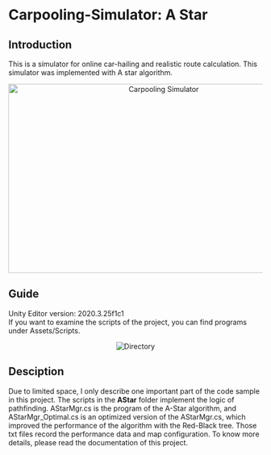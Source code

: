 # Carpooling-Simulator: A Star

## Introduction  
This is a simulator for online car-hailing and realistic route calculation. This simulator was implemented with A star algorithm.

<div align=center><img src="https://user-images.githubusercontent.com/61057370/200104258-17a3d247-0574-4732-adce-da43bb430abb.png" width="600" height="375" alt="Carpooling Simulator"/></div>

## Guide
Unity Editor version: 2020.3.25f1c1  
If you want to examine the scripts of the project, you can find programs under Assets/Scripts.
<div align=center><img src="https://user-images.githubusercontent.com/61057370/210172700-45b43bbc-e99b-4dfe-b3f9-fc20acbc251e.png" alt="Directory"/></div>

## Desciption
Due to limited space, I only describe one important part of the code sample in this project. The scripts in the **AStar** folder implement the logic of pathfinding. AStarMgr.cs is the program of the A-Star algorithm, and AStarMgr_Optimal.cs is an optimized version of the AStarMgr.cs, which improved the performance of the algorithm with the Red-Black tree. Those txt files record the performance data and map configuration. To know more details, please read the documentation of this project. 

